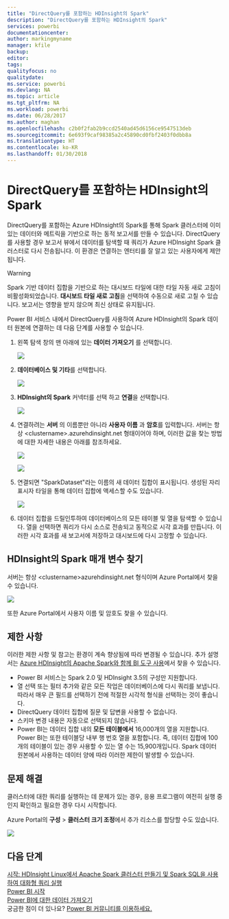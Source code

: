 ```yaml
---
title: "DirectQuery를 포함하는 HDInsight의 Spark"
description: "DirectQuery를 포함하는 HDInsight의 Spark"
services: powerbi
documentationcenter: 
author: markingmyname
manager: kfile
backup: 
editor: 
tags: 
qualityfocus: no
qualitydate: 
ms.service: powerbi
ms.devlang: NA
ms.topic: article
ms.tgt_pltfrm: NA
ms.workload: powerbi
ms.date: 06/28/2017
ms.author: maghan
ms.openlocfilehash: c2b0f2fab2b9ccd2540ad45d6156ce9547513deb
ms.sourcegitcommit: 6e693f9caf98385a2c45890cd0fbf2403f0dbb8a
ms.translationtype: HT
ms.contentlocale: ko-KR
ms.lasthandoff: 01/30/2018
---
```

# <a name="spark-on-hdinsight-with-directquery"></a>DirectQuery를 포함하는 HDInsight의 Spark
DirectQuery를 포함하는 Azure HDInsight의 Spark를 통해 Spark 클러스터에 이미 있는 데이터와 메트릭을 기반으로 하는 동적 보고서를 만들 수 있습니다. DirectQuery를 사용할 경우 보고서 뷰에서 데이터를 탐색할 때 쿼리가 Azure HDInsight Spark 클러스터로 다시 전송됩니다. 이 환경은 연결하는 엔터티를 잘 알고 있는 사용자에게 제안됩니다.

> [!WARNING]
> Spark 기반 데이터 집합을 기반으로 하는 대시보드 타일에 대한 타일 자동 새로 고침이 비활성화되었습니다. **대시보드 타일 새로 고침**을 선택하여 수동으로 새로 고칠 수 있습니다. 보고서는 영향을 받지 않으며 최신 상태로 유지됩니다. 
> 
> 

Power BI 서비스 내에서 DirectQuery를 사용하여 Azure HDInsight의 Spark 데이터 원본에 연결하는 데 다음 단계를 사용할 수 있습니다.

1. 왼쪽 탐색 창의 맨 아래에 있는 **데이터 가져오기** 를 선택합니다.
   
     ![](media/spark-on-hdinsight-with-direct-connect/spark-getdata.png)
2. **데이터베이스 및 기타**를 선택합니다.
   
     ![](media/spark-on-hdinsight-with-direct-connect/spark-getdata-databases.png)
3. **HDInsight의 Spark** 커넥터를 선택 하고 **연결**을 선택합니다.
   
     ![](media/spark-on-hdinsight-with-direct-connect/spark-getdata-databases-connect.png)
4. 연결하려는 **서버** 의 이름뿐만 아니라 **사용자 이름** 과 **암호**를 입력합니다. 서버는 항상 \<clustername\>.azurehdinsight.net 형태이어야 하며, 이러한 값을 찾는 방법에 대한 자세한 내용은 아래를 참조하세요.
   
     ![](media/spark-on-hdinsight-with-direct-connect/spark-server-name.png)
   
     ![](media/spark-on-hdinsight-with-direct-connect/spark-username.png)
5. 연결되면 "SparkDataset"라는 이름의 새 데이터 집합이 표시됩니다. 생성된 자리 표시자 타일을 통해 데이터 집합에 액세스할 수도 있습니다.
   
     ![](media/spark-on-hdinsight-with-direct-connect/spark-dataset.png)
6. 데이터 집합을 드릴인투하여 데이터베이스의 모든 테이블 및 열을 탐색할 수 있습니다. 열을 선택하면 쿼리가 다시 소스로 전송되고 동적으로 시각 효과를 만듭니다. 이러한 시각 효과를 새 보고서에 저장하고 대시보드에 다시 고정할 수 있습니다.

## <a name="finding-your-spark-on-hdinsight-parameters"></a>HDInsight의 Spark 매개 변수 찾기
서버는 항상 \<clustername\>azurehdinsight.net 형식이며 Azure Portal에서 찾을 수 있습니다.

![](media/spark-on-hdinsight-with-direct-connect/spark-server-name-parameter.png)

또한 Azure Portal에서 사용자 이름 및 암호도 찾을 수 있습니다.

## <a name="limitations"></a>제한 사항
이러한 제한 사항 및 참고는 환경이 계속 향상됨에 따라 변경될 수 있습니다. 추가 설명서는 [Azure HDInsight의 Apache Spark와 함께 BI 도구 사용](https://azure.microsoft.com/documentation/articles/hdinsight-apache-spark-use-bi-tools/)에서 찾을 수 있습니다.

* Power BI 서비스는 Spark 2.0 및 HDInsight 3.5의 구성만 지원합니다.
* 열 선택 또는 필터 추가와 같은 모든 작업은 데이터베이스에 다시 쿼리를 보냅니다. 따라서 매우 큰 필드를 선택하기 전에 적절한 시각적 형식을 선택하는 것이 좋습니다.
* DirectQuery 데이터 집합에 질문 및 답변을 사용할 수 없습니다.
* 스키마 변경 내용은 자동으로 선택되지 않습니다.
* Power BI는 데이터 집합 내의 **모든 테이블에서** 16,000개의 열을 지원합니다. Power BI는 또한 테이블당 내부 행 번호 열을 포함합니다. 즉, 데이터 집합에 100개의 테이블이 있는 경우 사용할 수 있는 열 수는 15,900개입니다. Spark 데이터 원본에서 사용하는 데이터 양에 따라 이러한 제한이 발생할 수 있습니다.

## <a name="troubleshooting"></a>문제 해결
클러스터에 대한 쿼리를 실행하는 데 문제가 있는 경우, 응용 프로그램이 여전히 실행 중인지 확인하고 필요한 경우 다시 시작합니다.

Azure Portal의 **구성** > **클러스터 크기 조정**에서 추가 리소스를 할당할 수도 있습니다.

![](media/spark-on-hdinsight-with-direct-connect/spark-scale.png)

## <a name="next-steps"></a>다음 단계
[시작: HDInsight Linux에서 Apache Spark 클러스터 만들기 및 Spark SQL을 사용하여 대화형 쿼리 실행](https://azure.microsoft.com/documentation/articles/hdinsight-apache-spark-jupyter-spark-sql)  
[Power BI 시작](service-get-started.md)  
[Power BI에 대한 데이터 가져오기](service-get-data.md)  
궁금한 점이 더 있나요? [Power BI 커뮤니티를 이용하세요.](http://community.powerbi.com/)

